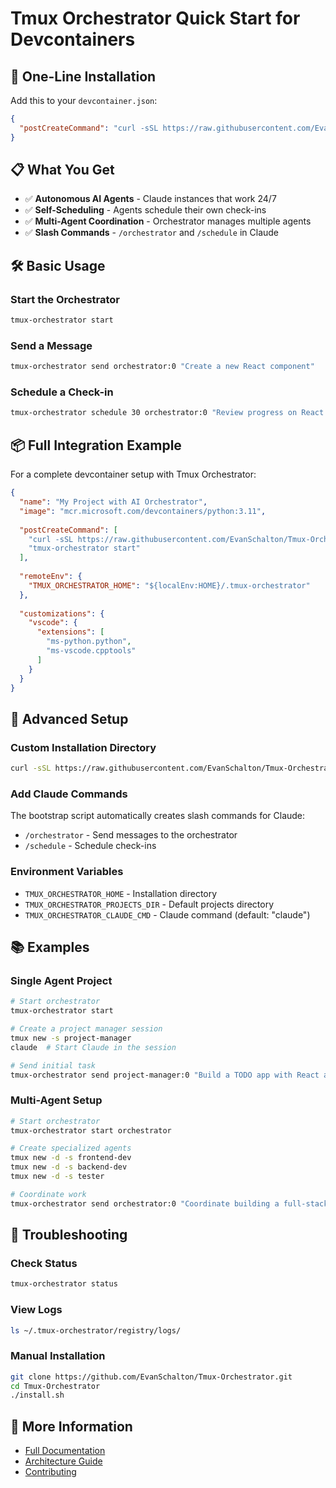 # Tmux Orchestrator Quick Start for Devcontainers

## 🚀 One-Line Installation

Add this to your `devcontainer.json`:

```json
{
  "postCreateCommand": "curl -sSL https://raw.githubusercontent.com/EvanSchalton/Tmux-Orchestrator/main/bootstrap.sh | bash"
}
```

## 📋 What You Get

- ✅ **Autonomous AI Agents** - Claude instances that work 24/7
- ✅ **Self-Scheduling** - Agents schedule their own check-ins
- ✅ **Multi-Agent Coordination** - Orchestrator manages multiple agents
- ✅ **Slash Commands** - `/orchestrator` and `/schedule` in Claude

## 🛠️ Basic Usage

### Start the Orchestrator
```bash
tmux-orchestrator start
```

### Send a Message
```bash
tmux-orchestrator send orchestrator:0 "Create a new React component"
```

### Schedule a Check-in
```bash
tmux-orchestrator schedule 30 orchestrator:0 "Review progress on React component"
```

## 📦 Full Integration Example

For a complete devcontainer setup with Tmux Orchestrator:

```json
{
  "name": "My Project with AI Orchestrator",
  "image": "mcr.microsoft.com/devcontainers/python:3.11",
  
  "postCreateCommand": [
    "curl -sSL https://raw.githubusercontent.com/EvanSchalton/Tmux-Orchestrator/main/bootstrap.sh | bash",
    "tmux-orchestrator start"
  ],
  
  "remoteEnv": {
    "TMUX_ORCHESTRATOR_HOME": "${localEnv:HOME}/.tmux-orchestrator"
  },
  
  "customizations": {
    "vscode": {
      "extensions": [
        "ms-python.python",
        "ms-vscode.cpptools"
      ]
    }
  }
}
```

## 🔧 Advanced Setup

### Custom Installation Directory
```bash
curl -sSL https://raw.githubusercontent.com/EvanSchalton/Tmux-Orchestrator/main/bootstrap.sh | TMUX_ORCHESTRATOR_HOME=/opt/orchestrator bash
```

### Add Claude Commands
The bootstrap script automatically creates slash commands for Claude:
- `/orchestrator` - Send messages to the orchestrator
- `/schedule` - Schedule check-ins

### Environment Variables
- `TMUX_ORCHESTRATOR_HOME` - Installation directory
- `TMUX_ORCHESTRATOR_PROJECTS_DIR` - Default projects directory
- `TMUX_ORCHESTRATOR_CLAUDE_CMD` - Claude command (default: "claude")

## 📚 Examples

### Single Agent Project
```bash
# Start orchestrator
tmux-orchestrator start

# Create a project manager session
tmux new -s project-manager
claude  # Start Claude in the session

# Send initial task
tmux-orchestrator send project-manager:0 "Build a TODO app with React and TypeScript"
```

### Multi-Agent Setup
```bash
# Start orchestrator
tmux-orchestrator start orchestrator

# Create specialized agents
tmux new -d -s frontend-dev
tmux new -d -s backend-dev
tmux new -d -s tester

# Coordinate work
tmux-orchestrator send orchestrator:0 "Coordinate building a full-stack app using the three agents"
```

## 🐛 Troubleshooting

### Check Status
```bash
tmux-orchestrator status
```

### View Logs
```bash
ls ~/.tmux-orchestrator/registry/logs/
```

### Manual Installation
```bash
git clone https://github.com/EvanSchalton/Tmux-Orchestrator.git
cd Tmux-Orchestrator
./install.sh
```

## 📖 More Information

- [Full Documentation](README.md)
- [Architecture Guide](ARCHITECTURE.md)
- [Contributing](CONTRIBUTING.md)